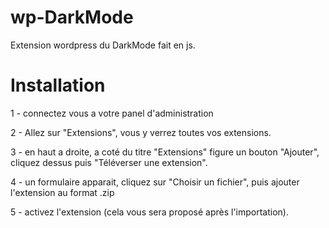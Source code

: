 # wp-DarkMode
Extension wordpress du DarkMode fait en js. 

# Installation 
1 - connectez vous a votre panel d'administration

2 - Allez sur "Extensions", vous y verrez toutes vos extensions.

3 - en haut a droite, a coté du titre "Extensions" figure un bouton "Ajouter", cliquez dessus puis "Téléverser une extension".

4 - un formulaire apparait, cliquez sur "Choisir un fichier", puis ajouter l'extension au format .zip

5 - activez l'extension (cela vous sera proposé après l'importation).
